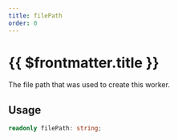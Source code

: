 ```yaml
---
title: filePath
order: 0
---
```


# {{ $frontmatter.title }}

The file path that was used to create this worker.

## Usage

```ts
readonly filePath: string;
```
